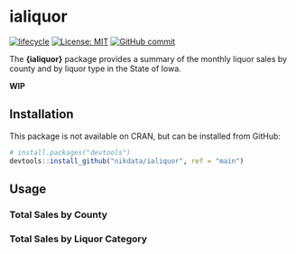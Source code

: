 
<!-- README.md is generated from README.Rmd. Please edit that file -->

# ialiquor

<!-- badges: start -->

[![lifecycle](https://img.shields.io/badge/lifecycle-experimental-orange.svg)](https://www.tidyverse.org/lifecycle/#experimental)
[![License:
MIT](https://img.shields.io/badge/License-MIT-blue.svg)](https://opensource.org/licenses/MIT)
[![GitHub
commit](https://img.shields.io/github/last-commit/nikdata/ialiquor)](https://github.com/nikdata/ialiquor/commit/master)
<!-- badges: end -->

The **{ialiquor}** package provides a summary of the monthly liquor
sales by county and by liquor type in the State of Iowa.

**WIP**

## Installation

This package is not available on CRAN, but can be installed from GitHub:

``` r
# install.packages("devtools")
devtools::install_github("nikdata/ialiquor", ref = "main")
```

## Usage

### Total Sales by County

### Total Sales by Liquor Category
